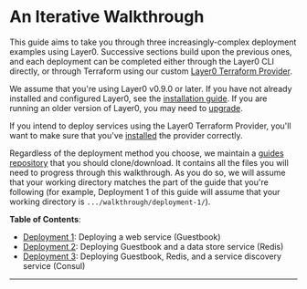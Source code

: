 # An Iterative Walkthrough

This guide aims to take you through three increasingly-complex deployment examples using Layer0.
Successive sections build upon the previous ones, and each deployment can be completed either through the Layer0 CLI directly, or through Terraform using our custom [Layer0 Terraform Provider](/reference/terraform-plugin).

We assume that you're using Layer0 v0.9.0 or later.
If you have not already installed and configured Layer0, see the [installation guide](/setup/install).
If you are running an older version of Layer0, you may need to [upgrade](/setup/upgrade#upgrading-older-versions-of-layer0).

If you intend to deploy services using the Layer0 Terraform Provider, you'll want to make sure that you've [installed](/reference/terraform-plugin/#install) the provider correctly.

Regardless of the deployment method you choose, we maintain a [guides repository](https://github.com/quintilesims/guides/) that you should clone/download.
It contains all the files you will need to progress through this walkthrough.
As you do so, we will assume that your working directory matches the part of the guide that you're following (for example, Deployment 1 of this guide will assume that your working directory is `.../walkthrough/deployment-1/`).

**Table of Contents**:

- [Deployment 1](deployment-1): Deploying a web service (Guestbook)
- [Deployment 2](deployment-2): Deploying Guestbook and a data store service (Redis)
- [Deployment 3](deployment-3): Deploying Guestbook, Redis, and a service discovery service (Consul)


---

